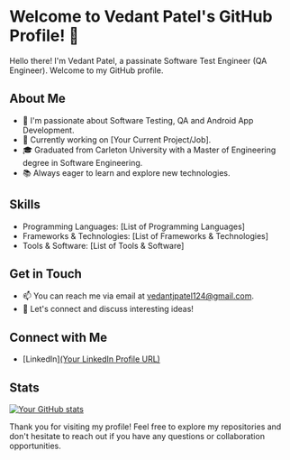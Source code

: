 # Welcome to Vedant Patel's GitHub Profile! 👋

Hello there! I'm Vedant Patel, a passinate Software Test Engineer (QA Engineer). Welcome to my GitHub profile.

## About Me

- 🌟 I'm passionate about Software Testing, QA and Android App Development.
- 💼 Currently working on [Your Current Project/Job].
- 🎓 Graduated from Carleton University with a Master of Engineering degree in Software Engineering.
- 📚 Always eager to learn and explore new technologies.

## Skills

- Programming Languages: [List of Programming Languages]
- Frameworks & Technologies: [List of Frameworks & Technologies]
- Tools & Software: [List of Tools & Software]

## Get in Touch

- 📫 You can reach me via email at vedantjpatel124@gmail.com.
- 💬 Let's connect and discuss interesting ideas!

## Connect with Me

- [LinkedIn][(Your LinkedIn Profile URL)](https://www.linkedin.com/in/vedant-patel-5595a312a/)

## Stats

[![Your GitHub stats](https://github-readme-stats.vercel.app/api?username=yourusername)](https://github.com/anuraghazra/github-readme-stats)

Thank you for visiting my profile! Feel free to explore my repositories and don't hesitate to reach out if you have any questions or collaboration opportunities.
